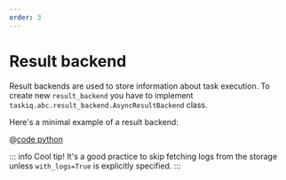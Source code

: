 ```yaml
---
order: 3
---
```


# Result backend

Result backends are used to store information about task execution.
To create new `result_backend` you have to implement `taskiq.abc.result_backend.AsyncResultBackend` class.


Here's a minimal example of a result backend:

@[code python](../examples/extending/result_backend.py)

::: info Cool tip!
It's a good practice to skip fetching logs from the storage unless `with_logs=True` is explicitly specified.
:::

